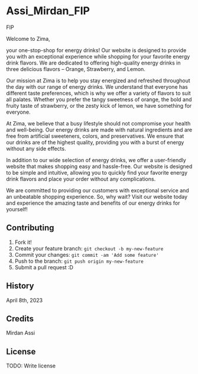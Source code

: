# Assi_Mirdan_FIP
FIP


Welcome to Zima, 

your one-stop-shop for energy drinks! Our website is designed to provide you with an exceptional experience while shopping for your favorite energy drink flavors. We are dedicated to offering high-quality energy drinks in three delicious flavors – Orange, Strawberry, and Lemon.

Our mission at Zima is to help you stay energized and refreshed throughout the day with our range of energy drinks. We understand that everyone has different taste preferences, which is why we offer a variety of flavors to suit all palates. Whether you prefer the tangy sweetness of orange, the bold and fruity taste of strawberry, or the zesty kick of lemon, we have something for everyone.

At Zima, we believe that a busy lifestyle should not compromise your health and well-being. Our energy drinks are made with natural ingredients and are free from artificial sweeteners, colors, and preservatives. We ensure that our drinks are of the highest quality, providing you with a burst of energy without any side effects.

In addition to our wide selection of energy drinks, we offer a user-friendly website that makes shopping easy and hassle-free. Our website is designed to be simple and intuitive, allowing you to quickly find your favorite energy drink flavors and place your order without any complications.

We are committed to providing our customers with exceptional service and an unbeatable shopping experience. So, why wait? Visit our website today and experience the amazing taste and benefits of our energy drinks for yourself!





## Contributing

1. Fork it!
2. Create your feature branch: `git checkout -b my-new-feature`
3. Commit your changes: `git commit -am 'Add some feature'`
4. Push to the branch: `git push origin my-new-feature`
5. Submit a pull request :D

## History

April 8th, 2023

## Credits

Mirdan Assi

## License

TODO: Write license